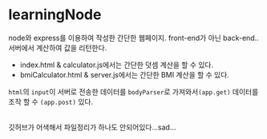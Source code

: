 ﻿# learningNode

node와 express를 이용하여 작성한 간단한 웹페이지.
front-end가 아닌 back-end..서버에서 계산하여 값을 리턴한다.


- index.html & calculator.js에서는 간단한 덧셈 계산을 할 수 있다.
- bmiCalculator.html & server.js에서는 간단한 BMI 계산을 할 수 있다.

`html`의 `input`이 서버로 전송한 데이터를
`bodyParser`로 가져와서`(app.get)` 데이터를 조작 할 수 `(app.post)`  있다. 

\
깃허브가 어색해서 파일정리가 하나도 안되어있다...sad...
